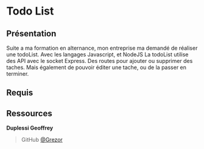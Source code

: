 # Todo List 

## Présentation 
Suite a ma formation en alternance, mon entreprise ma demandé de réaliser une todoList. Avec les langages Javascript, et NodeJS
La todoList utilise des API avec le socket Express. Des routes pour ajouter ou supprimer des taches. Mais également de pouvoir éditer 
une tache, ou de la passer en terminer.

## Requis 

## Ressources 

**Duplessi Geoffrey** 
> GitHub [@Grezor][4]

[4]: https://github.com/Grezor
 
